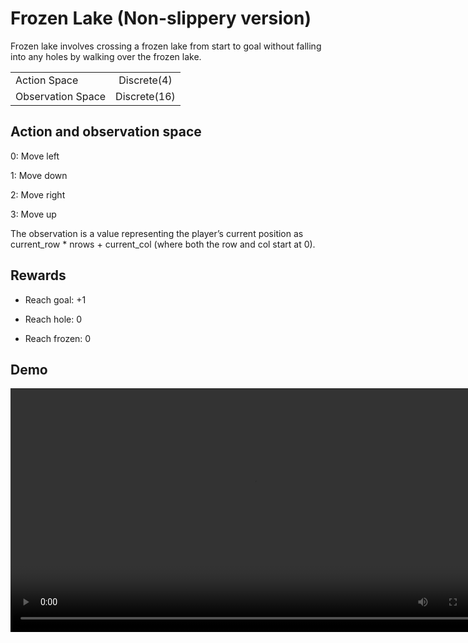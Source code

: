 # Frozen Lake (Non-slippery version)
Frozen lake involves crossing a frozen lake from start to goal without falling into any holes by walking over the frozen lake.

|  |    |
|:-----|:--------:|
| Action Space   | Discrete(4) |
| Observation Space   |  Discrete(16)  |

## Action and observation space
0: Move left

1: Move down

2: Move right

3: Move up

The observation is a value representing the player’s current position as current_row * nrows + current_col (where both the row and col start at 0).

## Rewards
- Reach goal: +1

- Reach hole: 0

- Reach frozen: 0

## Demo
<video src='../frozen-video.mp4' width=780/>